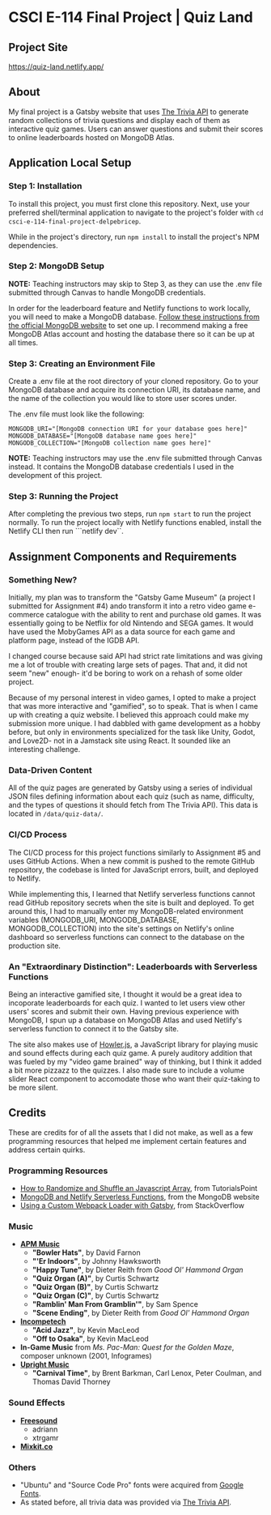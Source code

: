 # CSCI E-114 Final Project | Quiz Land

## Project Site
https://quiz-land.netlify.app/


## About
My final project is a Gatsby website that uses [The Trivia API](https://the-trivia-api.com/) to generate random collections of trivia questions and display each of them as interactive quiz games. Users can answer questions and submit their scores to online leaderboards hosted on MongoDB Atlas.


## Application Local Setup

### Step 1: Installation

To install this project, you must first clone this repository. 
Next, use your preferred shell/terminal application to navigate to the project's folder with ```cd csci-e-114-final-project-delpebricep```.

While in the project's directory, run ```npm install``` to install the project's NPM dependencies.


### Step 2: MongoDB Setup

**NOTE:** Teaching instructors may skip to Step 3, as they can use the .env file submitted through Canvas to handle MongoDB credentials.

In order for the leaderboard feature and Netlify functions to work locally, you will need to make a MongoDB database.
[Follow these instructions from the official MongoDB website](https://www.mongodb.com/basics/create-database) to set one up. I recommend making a free MongoDB Atlas account and hosting the database there so it can be up at all times.


### Step 3: Creating an Environment File

Create a .env file at the root directory of your cloned repository. Go to your MongoDB database and acquire its connection URI, its database name, and the name of the collection you would like to store user scores under. 

The .env file must look like the following:
```
MONGODB_URI="[MongoDB connection URI for your database goes here]"
MONGODB_DATABASE="[MongoDB database name goes here]"
MONGODB_COLLECTION="[MongoDB collection name goes here]"
```

**NOTE:** Teaching instructors may use the .env file submitted through Canvas instead. It contains the MongoDB database credentials I used in the development of this project.


### Step 3: Running the Project

After completing the previous two steps, run ```npm start``` to run the project normally.
To run the project locally with Netlify functions enabled, install the Netlify CLI then run ```netlify dev``.


## Assignment Components and Requirements

### Something New?

Initially, my plan was to transform the "Gatsby Game Museum" (a project I submitted for Assignment #4) ando transform it into a retro video game e-commerce catalogue with the ability to rent and purchase old games. It was essentially going to be Netflix for old Nintendo and SEGA games. It would have used the MobyGames API as a data source for each game and platform page, instead of the IGDB API.

I changed course because said API had strict rate limitations and was giving me a lot of trouble with creating large sets of pages. That and, it did not seem "new" enough- it'd be boring to work on a rehash of some older project.

Because of my personal interest in video games, I opted to make a project that was more interactive and "gamified", so to speak. That is when I came up with creating a quiz website. I believed this approach could make my submission more unique. I had dabbled with game development as a hobby before, but only in environments specialized for the task like Unity, Godot, and Love2D- not in a Jamstack site using React. It sounded like an interesting challenge.

### Data-Driven Content

All of the quiz pages are generated by Gatsby using a series of individual JSON files defining information about each quiz (such as name, difficulty, and the types of questions it should fetch from The Trivia API). This data is located in ```/data/quiz-data/```.

### CI/CD Process

The CI/CD process for this project functions similarly to Assignment #5 and uses GitHub Actions. When a new commit is pushed to the remote GitHub repository, the codebase is linted for JavaScript errors, built, and deployed to Netlify.

While implementing this, I learned that Netlify serverless functions cannot read GitHub repository secrets when the site is built and deployed. To get around this, I had to manually enter my MongoDB-related environment variables (MONGODB_URI, MONGODB_DATABASE, MONGODB_COLLECTION) into the site's settings on Netlify's online dashboard so serverless functions can connect to the database on the production site.

### An "Extraordinary Distinction": Leaderboards with Serverless Functions 

Being an interactive gamified site, I thought it would be a great idea to incoporate leaderboards for each quiz. I wanted to let users view other users' scores and submit their own.
Having previous experience with MongoDB, I spun up a database on MongoDB Atlas and used Netlify's serverless function to connect it to the Gatsby site.

The site also makes use of [Howler.js](https://howlerjs.com/), a JavaScript library for playing music and sound effects during each quiz game. A purely auditory addition that was fueled by my "video game brained" way of thinking, but I think it added a bit more pizzazz to the quizzes. I also made sure to include a volume slider React component to accomodate those who want their quiz-taking to be more silent.


## Credits

These are credits for of all the assets that I did not make, as well as a few programming resources that helped me implement certain features and address certain quirks.

### Programming Resources
- [How to Randomize and Shuffle an Javascript Array](https://www.tutorialspoint.com/How-to-randomize-shuffle-a-JavaScript-array), from TutorialsPoint
- [MongoDB and Netlify Serverless Functions](https://www.mongodb.com/developer/languages/javascript/developing-web-application-netlify-serverless-functions-mongodb/), from the MongoDB website
- [Using a Custom Webpack Loader with Gatsby](https://stackoverflow.com/questions/68162448/how-to-use-a-custom-webpack-loader-in-gatsby-js), from StackOverflow

### Music
- **[APM Music](https://www.apmmusic.com/)**
  - **"Bowler Hats"**, by David Farnon
  - **"'Er Indoors"**, by Johnny Hawksworth
  - **"Happy Tune"**, by Dieter Reith from _Good Ol' Hammond Organ_
  - **"Quiz Organ (A)"**, by Curtis Schwartz
  - **"Quiz Organ (B)"**, by Curtis Schwartz
  - **"Quiz Organ (C)"**, by Curtis Schwartz
  - **"Ramblin' Man From Gramblin'"**, by Sam Spence
  - **"Scene Ending"**, by Dieter Reith from _Good Ol' Hammond Organ_ 
- **[Incompetech](https://incompetech.com/)**
  - **"Acid Jazz"**, by Kevin MacLeod
  - **"Off to Osaka"**, by Kevin MacLeod
- **In-Game Music** from _Ms. Pac-Man: Quest for the Golden Maze_, composer unknown (2001, Infogrames)
- **[Upright Music](https://search.upright-music.pl/)**
  - **"Carnival Time"**, by Brent Barkman, Carl Lenox, Peter Coulman, and Thomas David Thorney

### Sound Effects
- **[Freesound](https://www.freesound.org)**
	- adriann
	- xtrgamr
- **[Mixkit.co](https://mixkit.co/)**

### Others
- "Ubuntu" and "Source Code Pro" fonts were acquired from [Google Fonts](https://fonts.google.com/).
- As stated before, all trivia data was provided via [The Trivia API](https://the-trivia-api.com/).